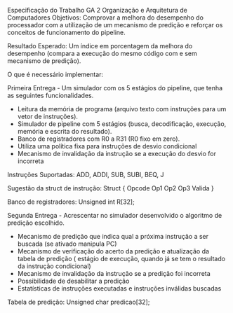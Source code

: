 Especificação do Trabalho  GA 2
Organização e Arquitetura de Computadores
Objetivos:  Comprovar a melhora do desempenho do processador com a utilização de um mecanismo de predição e reforçar os conceitos de funcionamento do pipeline.

Resultado Esperado:  Um índice em porcentagem da melhora do desempenho (compara a execução do mesmo código com e sem mecanismo de predição).

O que é necessário implementar:

Primeira Entrega - Um simulador com os 5 estágios do pipeline, que tenha as seguintes funcionalidades.
- Leitura da memória de programa (arquivo texto com instruções para um vetor de instruções).
- Simulador de pipeline com 5 estágios (busca, decodificação, execução, memória e escrita do resultado).
- Banco de registradores com R0 a R31 (R0 fixo em zero).
- Utiliza uma política fixa para instruções de desvio condicional
- Mecanismo de invalidação da instrução se a execução do desvio for incorreta

Instruções Suportadas:
ADD, ADDI, SUB, SUBI, BEQ, J

Sugestão da struct de instrução:
Struct {
	Opcode
	Op1
	Op2
Op3
Valida
}

Banco de registradores:
Unsigned int R[32];


Segunda Entrega - Acrescentar no simulador desenvolvido o algoritmo de predição escolhido.
- Mecanismo de predição que indica qual a próxima instrução a ser buscada (se ativado manipula PC)
- Mecanismo de verificação do acerto da predição e  atualização da tabela de predição ( estágio de execução, quando já  se tem o resultado da instrução condicional)
- Mecanismo de invalidação da instrução se a predição foi incorreta
- Possibilidade de desabilitar a predição
- Estatísticas de  instruções executadas e   instruções inválidas buscadas


Tabela de predição:
Unsigned char  predicao[32];
